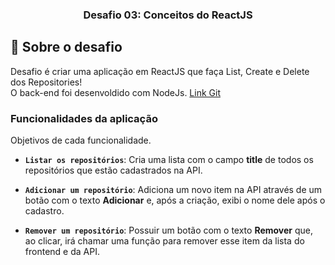<h3 align="center">
  Desafio 03: Conceitos do ReactJS
</h3>

## :rocket: Sobre o desafio

Desafio é criar uma aplicação em ReactJS que faça List, Create e Delete dos Repositories!<br/>
O back-end foi desenvoldido com NodeJs. <a href="">Link Git</a>

### Funcionalidades da aplicação

Objetivos de cada funcionalidade.

- **`Listar os repositórios`**: Cria uma lista com o campo **title** de todos os repositórios que estão cadastrados na API.

- **`Adicionar um repositório`**: Adiciona um novo item na API através de um botão com o texto **Adicionar** e, após a criação, exibi o nome dele após o cadastro.

- **`Remover um repositório`**: Possuir um botão com o texto **Remover** que, ao clicar, irá chamar uma função para remover esse item da lista do frontend e da API.
